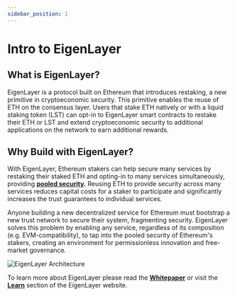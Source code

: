 ```yaml
---
sidebar_position: 1
---
```


# Intro to EigenLayer

## What is EigenLayer?

EigenLayer is a protocol built on Ethereum that introduces restaking, a new primitive in cryptoeconomic security. This primitive enables the reuse of ETH on the consensus layer. Users that stake ETH natively or with a liquid staking token (LST) can opt-in to EigenLayer smart contracts to restake their ETH or LST and extend cryptoeconomic security to additional applications on the network to earn additional rewards.

## Why Build with EigenLayer?

With EigenLayer, Ethereum stakers can help secure many services by restaking their staked ETH and opting-in to many services simultaneously, providing [**pooled security**](overview/key-terms.md)**.** Reusing ETH to provide security across many services reduces capital costs for a staker to participate and significantly increases the trust guarantees to individual services.

Anyone building a new decentralized service for Ethereum must bootstrap a new trust network to secure their system, fragmenting security. EigenLayer solves this problem by enabling any service, regardless of its composition (e.g. EVM-compatibility), to tap into the pooled security of Ethereum's stakers, creating an environment for permissionless innovation and free-market governance.

![EigenLayer Architecture](/img/eigenlayer-arch.png)

To learn more about EigenLayer please read the [**Whitepaper**](/EigenLayer_WhitePaper.pdf) or visit the [**Learn**](https://www.eigenlayer.xyz/learn) section of the EigenLayer website.
